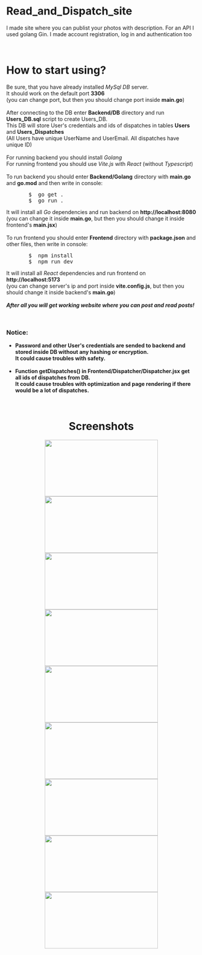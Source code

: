 <div>
  <h1>Read_and_Dispatch_site</h1>
  <p>I made site where you can publist your photos with description. For an API I used golang Gin. I made account registration, log in and authentication too</p>
</div>
<br>
<div>
  <h1>How to start using?</h1>
  <p>
    Be sure, that you have already installed <i>MySql DB</i> server. <br>
    It should work on the default port <strong>3306</strong> <br>
    (you can change port, but then you should change port inside <b>main.go</b>) <br>
    <br>
    After connecting to the DB enter <b>Backend/DB</b> directory and run <b>Users_DB.sql</b> script to create Users_DB.<br>
    This DB will store User's credentials and ids of dispatches in tables <strong>Users</strong> and <strong>Users_Dispatches</strong><br>
    (All Users have unique UserName and UserEmail. All dispatches have unique ID)<br>
    <br>
    For running backend you should install <i>Golang</i> <br>
    For running frontend you should use <i>Vite.js</i> with <i>React</i> (without <i>Typescript</i>)<br>
    <br>
    To run backend you should enter <b>Backend/Golang</b> directory with <b>main.go</b> and <b>go.mod</b> and then write in console: <br>
    <pre>
       $  go get . 
       $  go run . </pre>
    It will install all <i>Go</i> dependencies and run backend on <strong>http://localhost:8080</strong> <br>
    (you can change it inside <b>main.go</b>, but then you should change it inside frontend's <b>main.jsx</b>) <br>
    <br>
    To run frontend you should enter <b>Frontend</b> directory with <b>package.json</b> and other files, then write in console:
    <pre>
       $  npm install  
       $  npm run dev </pre>
    It will install all <i>React</i> dependencies and run frontend on <strong>http://localhost:5173</strong> <br>
    (you can change server's ip and port inside <b>vite.config.js</b>, but then you should change it inside backend's <b>main.go</b>) <br>
    <br>
    <strong><em>After all you will get working website where you can post and read posts!</em></strong>
    <br>
  </p>
  <br>
  <h3>Notice:</h3>
    <b>
      <ul>
        <li>
          Password and other User's credentials are sended to backend and stored inside DB without any hashing or encryption. <br>
          It could cause troubles with safety. 
        </li>
        <br>
        <li>
          Function getDispatches() in <b>Frontend/Dispatcher/Dispatcher.jsx</b> get all ids of dispatches from DB. <br>
          It could cause troubles with optimization and page rendering if there would be a lot of dispatches. 
        </li>
      </ul>
    </b>
</div>
<br>
<div align="center">
  <h1>Screenshots</h1>
  <img src="https://github.com/user-attachments/assets/91cdb310-ebae-4961-826b-f5b85036b7c3" height="150vw" width="300vw">
  <img src="https://github.com/user-attachments/assets/6c7391a4-d4d5-4a9f-9824-c6a35a4eb839" height="150vw" width="300vw">
  <img src="https://github.com/user-attachments/assets/18b76a99-28ec-4875-babc-91932f05b10d" height="150vw" width="300vw">
  <img src="https://github.com/user-attachments/assets/22775c42-7d55-46bf-ae31-eee12c1290f6" height="150vw" width="300vw">
  <img src="https://github.com/user-attachments/assets/f4045571-bad3-4919-8ad5-e80fd98b6901" height="150vw" width="300vw">
  <img src="https://github.com/user-attachments/assets/e4e7a1a6-1ca9-426f-a83d-d5788a98d947" height="150vw" width="300vw">
  <img src="https://github.com/user-attachments/assets/879a3889-4696-41a2-b01b-49edd5c7fb97" height="150vw" width="300vw">
  <img src="https://github.com/user-attachments/assets/5dbef3d3-95c3-4da1-8d23-3db72a6de859" height="150vw" width="300vw">
  <img src="https://github.com/user-attachments/assets/a7885475-bcae-43e4-8ae6-8d8e6d365a06" height="150vw" width="300vw">
</div>

